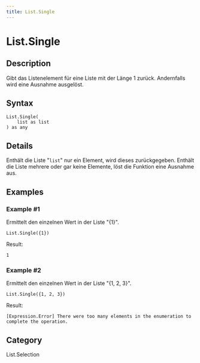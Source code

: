 ```yaml
---
title: List.Single
---
```


# List.Single


## Description

Gibt das Listenelement für eine Liste mit der Länge 1 zurück. Andernfalls wird eine Ausnahme ausgelöst.


## Syntax

```powerquery
List.Single(
    list as list
) as any
```


## Details

Enthält die Liste "<code>list</code>" nur ein Element, wird dieses zurückgegeben.    Enthält die Liste mehrere oder gar keine Elemente, löst die Funktion eine Ausnahme aus.


## Examples

### Example #1 
Ermittelt den einzelnen Wert in der Liste &#34;\{1}&#34;.
```powerquery
List.Single({1})
```

Result: 
```powerquery
1
```


### Example #2 
Ermittelt den einzelnen Wert in der Liste &#34;\{1, 2, 3}&#34;.
```powerquery
List.Single({1, 2, 3})
```

Result: 
```powerquery
[Expression.Error] There were too many elements in the enumeration to complete the operation.
```




## Category
List.Selection

